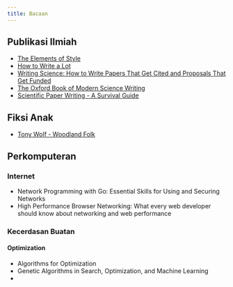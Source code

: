 ```yaml
---
title: Bacaan
---
```


## Publikasi Ilmiah
- [The Elements of Style](https://www.goodreads.com/book/show/33514.The_Elements_of_Style)
- [How to Write a Lot]()
- [Writing Science: How to Write Papers That Get Cited and Proposals That Get Funded]()
- [The Oxford Book of Modern Science Writing]()
- [Scientific Paper Writing - A Survival Guide]()

## Fiksi Anak
- [Tony Wolf - Woodland Folk](https://www.facebook.com/Tony-Wolf-Woodland-Folk-198720373509252/)

## Perkomputeran
### Internet
- Network Programming with Go: Essential Skills for Using and Securing Networks
- High Performance Browser Networking: What every web developer should know about networking and web performance

### Kecerdasan Buatan
#### Optimization
- Algorithms for Optimization
- Genetic Algorithms in Search, Optimization, and Machine Learning
- 
